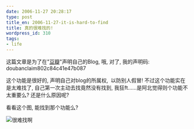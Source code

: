 ```yaml
---
date: 2006-11-27 20:28:17
type: post
title_en: 2006-11-27-it-is-hard-to-find
title: 真的很难找的!
wordpress_id: 310
tags:
- life
---
```


这篇文章是为了在"[豆瓣](http://www.douban.com)"声明自己的Blog, 哦, 对了, 我的声明码: doubanclaim802c84c41e47b087

这个功能是很好的, 声明自己对blog的所属权,  以防别人假冒! 不过这个功能实在是太难找了, 自己第一次主动去找竟然没有找到, 我狂ft......是阿北觉得则个功能不太重要么? 还是什么原因呢?

看看这个图, 能找到那个功能么?

![很难找啊](http://photo4.yupoo.com/20061127/202353_1556537547_ojfzkrjg.jpg)
